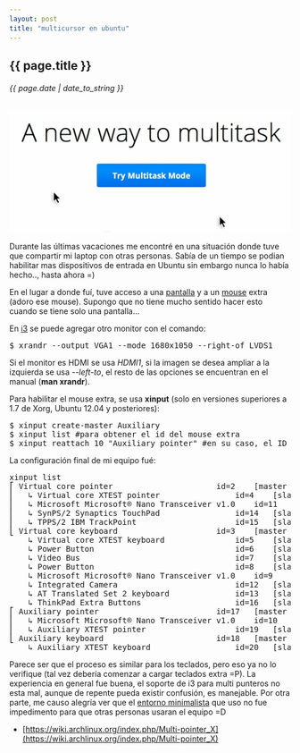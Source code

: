 ```yaml
---
layout: post
title: "multicursor en ubuntu"
---
```


## {{ page.title }}

###### {{ page.date | date_to_string }}

**[![](/assets/img/88.png)](/assets/img/88.png)**

Durante las últimas vacaciones me encontré en una situación donde tuve que compartir mi laptop con otras personas. Sabía de un tiempo se podian habilitar mas dispositivos de entrada en Ubuntu sin embargo nunca lo había hecho.., hasta ahora =)

En el lugar a donde fuí, tuve acceso a una [pantalla](/assets/img/89.jpg) y a un [mouse](/assets/img/90.jpg) extra (adoro ese mouse). Supongo que no tiene mucho sentido hacer esto cuando se tiene solo una pantalla...

En [i3](http://i3wm.org/) se puede agregar otro monitor con el comando:

<pre>
$ xrandr --output VGA1 --mode 1680x1050 --right-of LVDS1
</pre>

Si el monitor es HDMI se usa *HDMI1*, si la imagen se desea ampliar a la izquierda se usa *--left-to*, el resto de las opciones se encuentran en el manual (**man xrandr**).

Para habilitar el mouse extra, se usa **xinput** (solo en versiones superiores a 1.7 de Xorg, Ubuntu 12.04 y posteriores):

<pre>
$ xinput create-master Auxiliary
$ xinput list #para obtener el id del mouse extra
$ xinput reattach 10 "Auxiliary pointer" #en su caso, el ID puede ser diferente
</pre>
 
La configuración final de mi equipo fué:

<pre>
xinput list
⎡ Virtual core pointer                    	id=2	[master pointer  (3)]
⎜   ↳ Virtual core XTEST pointer              	id=4	[slave  pointer  (2)]
⎜   ↳ Microsoft Microsoft® Nano Transceiver v1.0	id=11	[slave  pointer  (2)]
⎜   ↳ SynPS/2 Synaptics TouchPad              	id=14	[slave  pointer  (2)]
⎜   ↳ TPPS/2 IBM TrackPoint                   	id=15	[slave  pointer  (2)]
⎣ Virtual core keyboard                   	id=3	[master keyboard (2)]
    ↳ Virtual core XTEST keyboard             	id=5	[slave  keyboard (3)]
    ↳ Power Button                            	id=6	[slave  keyboard (3)]
    ↳ Video Bus                               	id=7	[slave  keyboard (3)]
    ↳ Power Button                            	id=8	[slave  keyboard (3)]
    ↳ Microsoft Microsoft® Nano Transceiver v1.0	id=9	[slave  keyboard (3)]
    ↳ Integrated Camera                       	id=12	[slave  keyboard (3)]
    ↳ AT Translated Set 2 keyboard            	id=13	[slave  keyboard (3)]
    ↳ ThinkPad Extra Buttons                  	id=16	[slave  keyboard (3)]
⎡ Auxiliary pointer                       	id=17	[master pointer  (18)]
⎜   ↳ Microsoft Microsoft® Nano Transceiver v1.0	id=10	[slave  pointer  (17)]
⎜   ↳ Auxiliary XTEST pointer                 	id=19	[slave  pointer  (17)]
⎣ Auxiliary keyboard                      	id=18	[master keyboard (17)]
    ↳ Auxiliary XTEST keyboard                	id=20	[slave  keyboard (18)]
</pre>

Parece ser que el proceso es similar para los teclados, pero eso ya no lo verifique (tal vez debería comenzar a cargar teclados extra =P). La experiencia en general fue buena, el soporte de i3 para multi punteros no esta mal, aunque de repente pueda existir confusión, es manejable. Por otra parte, me causo alegría ver que el [entorno minimalista](http://javier.io/blog/es/2012/05/03/actualizacion-ubuntu-1204.html) que uso no fue impedimento para que otras personas usaran el equipo =D

- [https://wiki.archlinux.org/index.php/Multi-pointer_X](https://wiki.archlinux.org/index.php/Multi-pointer_X)

